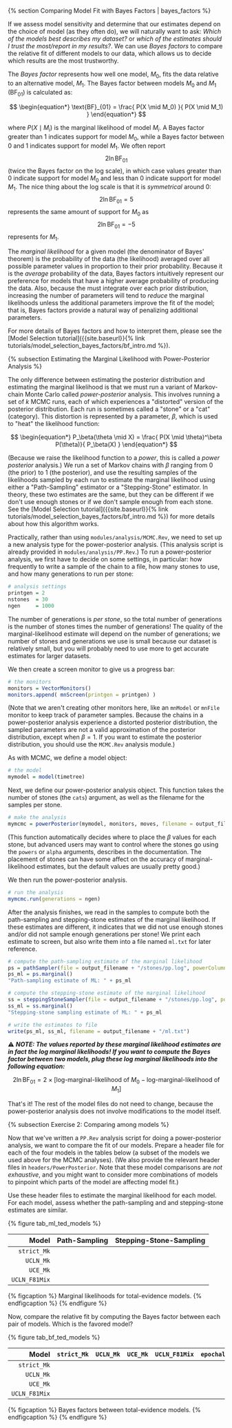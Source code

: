 {% section Comparing Model Fit with Bayes Factors | bayes_factors %}

If we assess model sensitivity and determine that our estimates depend on the choice of model (as they often do), we will naturally want to ask: _Which of the models best describes my dataset?_ or _which of the estimates should I trust the most/report in my results?_.
We can use _Bayes factors_ to compare the relative fit of different models to our data, which allows us to decide which results are the most trustworthy.

The _Bayes factor_ represents how well one model, $M_0$, fits the data relative to an alternative model, $M_1$.
The Bayes factor between models $M_0$ and $M_1$ ($\text{BF}_{01}$) is calculated as:

$$
\begin{equation*}
\text{BF}_{01} = \frac{ P(X \mid M_0) }{ P(X \mid M_1) }
\end{equation*}
$$

where $P(X \mid M_i)$ is the marginal likelihood of model $M_i$.
A Bayes factor greater than 1 indicates support for model $M_0$, while a Bayes factor between 0 and 1 indicates support for model $M_1$.
We often report $$2 \ln \text{BF}_{01}$$ (twice the Bayes factor on the log scale), in which case values greater than 0 indicate support for model $M_0$ and less than 0 indicate support for model $M_1$.
The nice thing about the log scale is that it is _symmetrical_ around 0: $$2\ln\text{BF}_{01} = 5$$ represents the same amount of support for $M_0$ as $$2\ln\text{BF}_{01} = -5$$ represents for $M_1$.

The _marginal likelihood_ for a given model (the denominator of Bayes' theorem) is the probability of the data (the likelihood) averaged over all possible parameter values in proportion to their prior probability.
Because it is the _average_ probability of the data, Bayes factors intuitively represent our preference for models that have a higher average probability of producing the data.
Also, because the must integrate over each prior distribution, increasing the number of parameters will tend to _reduce_ the marginal likelihoods unless the additional parameters improve the fit of the model; that is, Bayes factors provide a natural way of penalizing additional parameters.

For more details of Bayes factors and how to interpret them, please see the [Model Selection tutorial]({{site.baseurl}}{% link tutorials/model_selection_bayes_factors/bf_intro.md %}).

{% subsection Estimating the Marginal Likelihood with Power-Posterior Analysis %}

The only difference between estimating the posterior distribution and estimating the marginal likelihood is that we must run a variant of Markov-chain Monte Carlo called _power-posterior_ analysis.
This involves running a set of $k$ MCMC runs, each of which experiences a "distorted" version of the posterior distribution.
Each run is sometimes called a "stone" or a "cat" (category).
This distortion is represented by a parameter, $\beta$, which is used to "heat" the likelihood function:

$$
\begin{equation*}
P_\beta(\theta \mid X) = \frac{ P(X \mid \theta)^\beta P(\theta)}{ P_\beta(X) }
\end{equation*}
$$

(Because we raise the likelihood function to a _power_, this is called a _power posterior_ analysis.)
We run a set of Markov chains with $\beta$ ranging from 0 (the prior) to 1 (the posterior), and use the resulting samples of the likelihoods sampled by each run to estimate the marginal likelihood using either a "Path-Sampling" estimator or a "Stepping-Stone" estimator.
In theory, these two estimates are the same, but they can be different if we don't use enough stones or if we don't sample enough from each stone.
See the [Model Selection tutorial]({{site.baseurl}}{% link tutorials/model_selection_bayes_factors/bf_intro.md %}) for more details about how this algorithm works.

Practically, rather than using `modules/analysis/MCMC.Rev`, we need to set up a new analysis type for the power-posterior analysis.
(This analysis script is already provided in `modules/analysis/PP.Rev`.)
To run a power-posterior analysis, we first have to decide on some settings, in particular: how frequently to write a sample of the chain to a file, how many stones to use, and how many generations to run per stone:
```R
# analysis settings
printgen = 2
nstones  = 30
ngen     = 1000
```
The number of generations is _per stone_, so the total number of generations is the number of stones times the number of generations!
The quality of the marginal-likelihood estimate will depend on the number of generations; we number of stones and generations we use is small because our dataset is relatively small, but you will probably need to use more to get accurate estimates for larger datasets.

We then create a screen monitor to give us a progress bar:
```R
# the monitors
monitors = VectorMonitors()
monitors.append( mnScreen(printgen = printgen) )
```
(Note that we aren't creating other monitors here, like an `mnModel` or `mnFile` monitor to keep track of parameter samples. Because the chains in a power-posterior analysis experience a distorted posterior distribution, the sampled parameters are not a valid approximation of the posterior distribution, except when $\beta = 1$.
If you want to estimate the posterior distribution, you should use the `MCMC.Rev` analysis module.)

As with MCMC, we define a model object:
```R
# the model
mymodel = model(timetree)
```

Next, we define our power-posterior analysis object.
This function takes the number of stones (the `cats`) argument, as well as the filename for the samples per stone.
```R
# make the analysis
mymcmc = powerPosterior(mymodel, monitors, moves, filename = output_filename + "/stones/pp.log", cats = nstones - 1, sampleFreq = printgen)
```
(This function automatically decides where to place the $\beta$ values for each stone, but advanced users may want to control where the stones go using the `powers` or `alpha` arguments, describes in the documentation. The placement of stones can have some affect on the accuracy of marginal-likelihood estimates, but the default values are usually pretty good.)

We then run the power-posterior analysis.
```R
# run the analysis
mymcmc.run(generations = ngen)
```

After the analysis finishes, we read in the samples to compute both the path-sampling and stepping-stone estimates of the marginal likelihood.
If these estimates are different, it indicates that we did not use enough stones and/or did not sample enough generations per stone!
We print each estimate to screen, but also write them into a file named `ml.txt` for later reference.
```R
# compute the path-sampling estimate of the marginal likelihood
ps = pathSampler(file = output_filename + "/stones/pp.log", powerColumnName = "power", likelihoodColumnName = "likelihood")
ps_ml = ps.marginal()
"Path-sampling estimate of ML: " + ps_ml

# compute the stepping-stone estimate of the marginal likelihood
ss = steppingStoneSampler(file = output_filename + "/stones/pp.log", powerColumnName = "power", likelihoodColumnName = "likelihood")
ss_ml = ss.marginal()
"Stepping-stone sampling estimate of ML: " + ps_ml

# write the estimates to file
write(ps_ml, ss_ml, filename = output_filename + "/ml.txt")
```

&#9888; **_NOTE: The values reported by these marginal likelihood estimates are in fact the log marginal likelihoods! If you want to compute the Bayes factor between two models, plug these log marginal likelihoods into the following equation:_**

$$
\begin{equation*}
2 \ln \text{BF}_{01} = 2 \times \left[ \text{log-marginal-likelihood of }M_0 - \text{log-marginal-likelihood of }M_1 \right]
\end{equation*}
$$

That's it!
The rest of the model files do not need to change, because the power-posterior analysis does not involve modifications to the model itself.

{% subsection Exercise 2: Comparing among models %}

Now that we've written a `PP.Rev` analysis script for doing a power-posterior analysis, we want to compare the fit of our models.
Prepare a header file for each of the four models in the tables below (a subset of the models we used above for the MCMC analyses).
(We also provide the relevant header files in `headers/PowerPosterior`.
Note that these model comparisons are _not exhaustive_, and you might want to consider more combinations of models to pinpoint which parts of the model are affecting model fit.)

Use these header files to estimate the marginal likelihood for each model.
For each model, assess whether the path-sampling and and stepping-stone estimates are similar.

{% figure tab_ml_ted_models %}

|       **Model**        |   **Path-Sampling**   |   **Stepping-Stone-Sampling**   |
------------------------:|:---------------------:|:-------------------------------:|
| `strict_Mk`            |                       |                                 |
| `UCLN_Mk`              |                       |                                 |
| `UCE_Mk`               |                       |                                 |
| `UCLN_F81Mix`          |                       |                                 |

{% figcaption %}
Marginal likelihoods for total-evidence models.
{% endfigcaption %}
{% endfigure %}

Now, compare the relative fit by computing the Bayes factor between each pair of models.
Which is the favored model?

{% figure tab_bf_ted_models %}

| **Model** | `strict_Mk` | `UCLN_Mk` | `UCE_Mk` | `UCLN_F81Mix` | `epochal_Mk` |
-----------:|:-----------:|:---------:|:--------:|:-------------:|:------------:|
| `strict_Mk` | | | | | |
| `UCLN_Mk` | | | | | |
| `UCE_Mk` | | | | | |
| `UCLN_F81Mix` | | | | | |

{% figcaption %}
Bayes factors between total-evidence models.
{% endfigcaption %}
{% endfigure %}

<!--  -->
